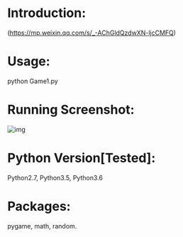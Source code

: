 # Introduction:
(https://mp.weixin.qq.com/s/_-AChGldQzdwXN-ljcCMFQ)
# Usage:
python Game1.py
# Running Screenshot:
![img](Screenshot.jpg)
# Python Version[Tested]:
Python2.7, Python3.5, Python3.6
# Packages:
pygame, math, random.